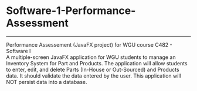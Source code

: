 # Software-1-Performance-Assessment
<hr>
Performance Assessement (JavaFX project) for WGU course C482 - Software I
<br>
A multiple-screen JavaFX application for WGU students to manage an Inventory System for Part and Products. The application will allow students to enter, edit, and delete Parts (In-House or Out-Sourced) and Products data. It should validate the data entered by the user. This application will NOT persist data into a database.

